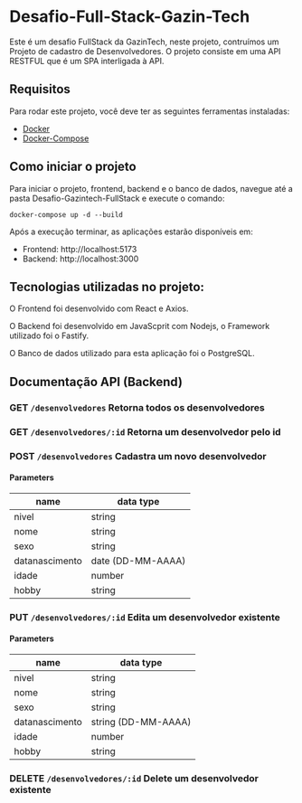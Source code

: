 # Desafio-Full-Stack-Gazin-Tech

Este é um desafio FullStack da GazinTech, neste projeto, contruímos um Projeto de cadastro de Desenvolvedores. O projeto consiste em uma API RESTFUL que é um SPA interligada à API.

## Requisitos

Para rodar este projeto, você deve ter as seguintes ferramentas instaladas:

- [Docker](https://docs.docker.com/engine/install/)
- [Docker-Compose](https://docs.docker.com/compose/install/)

## Como iniciar o projeto

Para iniciar o projeto, frontend, backend e o banco de dados,
navegue até a pasta Desafio-Gazintech-FullStack e execute o comando:

```
docker-compose up -d --build
```

Após a execução terminar, as aplicações estarão disponíveis em:

- Frontend: http://localhost:5173
- Backend: http://localhost:3000

## Tecnologias utilizadas no projeto:

O Frontend foi desenvolvido com React e Axios.

O Backend foi desenvolvido em JavaScprit com Nodejs, o Framework utilizado foi o Fastify.

O Banco de dados utilizado para esta aplicação foi o PostgreSQL.

## Documentação API (Backend)

### GET `/desenvolvedores` Retorna todos os desenvolvedores

### GET `/desenvolvedores/:id` Retorna um desenvolvedor pelo id

### POST `/desenvolvedores` Cadastra um novo desenvolvedor

#### Parameters

| name           | data type         |
| -------------- | ----------------- |
| nivel          | string            |
| nome           | string            |
| sexo           | string            |
| datanascimento | date (DD-MM-AAAA) |
| idade          | number            |
| hobby          | string            |

### PUT `/desenvolvedores/:id` Edita um desenvolvedor existente

#### Parameters

| name           | data type           |
| -------------- | ------------------- |
| nivel          | string              |
| nome           | string              |
| sexo           | string              |
| datanascimento | string (DD-MM-AAAA) |
| idade          | number              |
| hobby          | string              |

### DELETE `/desenvolvedores/:id` Delete um desenvolvedor existente
